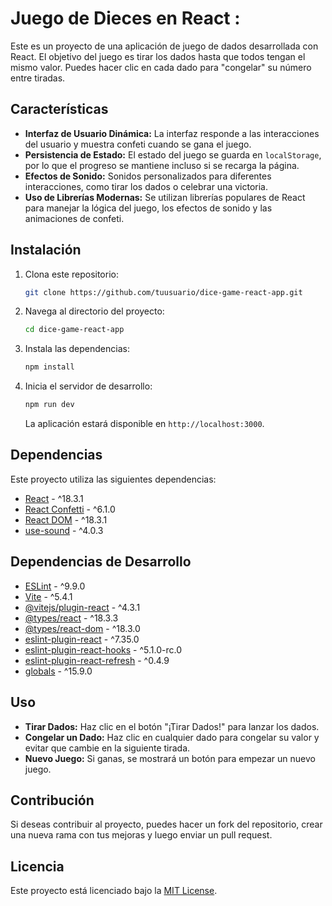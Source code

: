 
# Juego de Dieces en React :

Este es un proyecto de una aplicación de juego de dados desarrollada con React. El objetivo del juego es tirar los dados hasta que todos tengan el mismo valor. Puedes hacer clic en cada dado para "congelar" su número entre tiradas.

## Características

- **Interfaz de Usuario Dinámica:** La interfaz responde a las interacciones del usuario y muestra confeti cuando se gana el juego.
- **Persistencia de Estado:** El estado del juego se guarda en `localStorage`, por lo que el progreso se mantiene incluso si se recarga la página.
- **Efectos de Sonido:** Sonidos personalizados para diferentes interacciones, como tirar los dados o celebrar una victoria.
- **Uso de Librerías Modernas:** Se utilizan librerías populares de React para manejar la lógica del juego, los efectos de sonido y las animaciones de confeti.

## Instalación

1. Clona este repositorio:

   ```bash
   git clone https://github.com/tuusuario/dice-game-react-app.git
   ```

2. Navega al directorio del proyecto:

   ```bash
   cd dice-game-react-app
   ```

3. Instala las dependencias:

   ```bash
   npm install
   ```

4. Inicia el servidor de desarrollo:

   ```bash
   npm run dev
   ```

   La aplicación estará disponible en `http://localhost:3000`.

## Dependencias

Este proyecto utiliza las siguientes dependencias:

- [React](https://reactjs.org/) - ^18.3.1
- [React Confetti](https://www.npmjs.com/package/react-confetti) - ^6.1.0
- [React DOM](https://reactjs.org/docs/react-dom.html) - ^18.3.1
- [use-sound](https://www.npmjs.com/package/use-sound) - ^4.0.3

## Dependencias de Desarrollo

- [ESLint](https://eslint.org/) - ^9.9.0
- [Vite](https://vitejs.dev/) - ^5.4.1
- [@vitejs/plugin-react](https://www.npmjs.com/package/@vitejs/plugin-react) - ^4.3.1
- [@types/react](https://www.npmjs.com/package/@types/react) - ^18.3.3
- [@types/react-dom](https://www.npmjs.com/package/@types/react-dom) - ^18.3.0
- [eslint-plugin-react](https://www.npmjs.com/package/eslint-plugin-react) - ^7.35.0
- [eslint-plugin-react-hooks](https://www.npmjs.com/package/eslint-plugin-react-hooks) - ^5.1.0-rc.0
- [eslint-plugin-react-refresh](https://www.npmjs.com/package/eslint-plugin-react-refresh) - ^0.4.9
- [globals](https://www.npmjs.com/package/globals) - ^15.9.0

## Uso

- **Tirar Dados:** Haz clic en el botón "¡Tirar Dados!" para lanzar los dados. 
- **Congelar un Dado:** Haz clic en cualquier dado para congelar su valor y evitar que cambie en la siguiente tirada.
- **Nuevo Juego:** Si ganas, se mostrará un botón para empezar un nuevo juego.

## Contribución

Si deseas contribuir al proyecto, puedes hacer un fork del repositorio, crear una nueva rama con tus mejoras y luego enviar un pull request.

## Licencia

Este proyecto está licenciado bajo la [MIT License](https://opensource.org/licenses/MIT).
```
